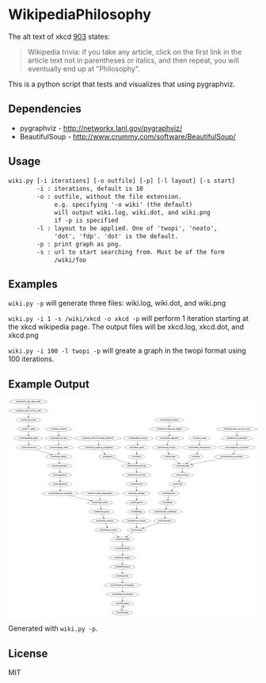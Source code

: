 WikipediaPhilosophy
===================

The alt text of xkcd [903](http://xkcd.com/903) states: 

> Wikipedia trivia: if you take any article, click on the first link
> in the article text not in parentheses or italics, and then repeat,
>  you will eventually end up at "Philosophy".

This is a python script that tests and visualizes that using pygraphviz.

## Dependencies

* pygraphviz - http://networkx.lanl.gov/pygraphviz/
* BeautifulSoup - http://www.crummy.com/software/BeautifulSoup/

## Usage

    wiki.py [-i iterations] [-o outfile] [-p] [-l layout] [-s start]
            -i : iterations, default is 10
            -o : outfile, without the file extension. 
                 e.g. specifying '-o wiki' (the default)
                 will output wiki.log, wiki.dot, and wiki.png
                 if -p is specified
            -l : layout to be applied. One of 'twopi', 'neato', 
                 'dot', 'fdp'. 'dot' is the default. 
            -p : print graph as png.
            -s : url to start searching from. Must be of the form
                 /wiki/foo

## Examples

`wiki.py -p` will generate three files: wiki.log, wiki.dot, and wiki.png

`wiki.py -i 1 -s /wiki/xkcd -o xkcd -p` will perform 1 iteration starting at the xkcd wikipedia page. The output files will be xkcd.log, xkcd.dot, and xkcd.png

`wiki.py -i 100 -l twopi -p` will greate a graph in the twopi format using 100 iterations.

## Example Output

![example output](http://github.com/jdtw/wikipediaphilosophy/blob/master/example.png)

Generated with `wiki.py -p`.

## License

MIT
